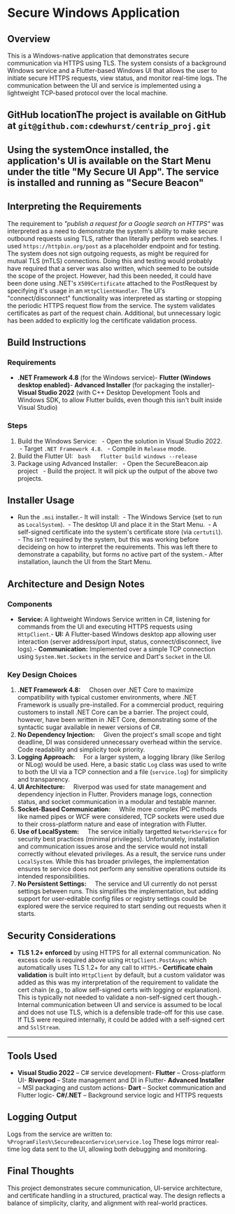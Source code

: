 # Secure Windows Application
## Overview
This is a Windows-native application that demonstrates secure communication via HTTPS using TLS. The system consists of a background Windows service and a Flutter-based Windows UI that allows the user to initiate secure HTTPS requests, view status, and monitor real-time logs. The communication between the UI and service is implemented using a lightweight TCP-based protocol over the local machine.
## GitHub locationThe project is available on GitHub at `git@github.com:cdewhurst/centrip_proj.git`
## Using the systemOnce installed, the application's UI is available on the Start Menu under the title "My Secure UI App". The service is installed and running as "Secure Beacon"
## Interpreting the Requirements
The requirement to _"publish a request for a Google search on HTTPS"_ was interpreted as a need to demonstrate the system's ability to make secure outbound requests using TLS, rather than literally perform web searches. I used `https://httpbin.org/post` as a placeholder endpoint and for testing.
The system does not sign outgoing requests, as might be required for mutual TLS (mTLS) connections. Doing this and testing would probably have required that a server was also written, which seemed to be outside the scope of the project. However, had this been needed, it could have been done using .NET's `X509Certificate` attached to the PostRequest by specifying it's usage in an `HttpClientHandler`.
The UI's "connect/disconnect" functionality was interpreted as starting or stopping the periodic HTTPS request flow from the service.
The system validates certificates as part of the request chain. Additional, but unnecessary logic has been added to explicitly log the certificate validation process.

## Build Instructions
### Requirements
- **.NET Framework 4.8** (for the Windows service)- **Flutter (Windows desktop enabled)**- **Advanced Installer** (for packaging the installer)- **Visual Studio 2022** (with C++ Desktop Development Tools and Windows SDK, to allow Flutter builds, even though this isn't built inside Visual Studio)
### Steps
1. Build the Windows Service:   - Open the solution in Visual Studio 2022.   - Target `.NET Framework 4.8`.   - Compile in `Release` mode.
2. Build the Flutter UI:   ```bash   flutter build windows --release   ```
3. Package using Advanced Installer:   - Open the SecureBeacon.aip project   - Build the project. It will pick up the output of the above two projects.
## Installer Usage
- Run the `.msi` installer.- It will install:  - The Windows Service (set to run as `LocalSystem`).  - The desktop UI and place it in the Start Menu.  - A self-signed certificate into the system's certificate store (via `certutil`).    - Ths isn't required by the system, but this was working before decideing on how to interpret the requirements. This was left there to demonstrate a capability, but forms no active part of the system.- After installation, launch the UI from the Start Menu.
## Architecture and Design Notes
### Components
- **Service:** A lightweight Windows Service written in C#, listening for commands from the UI and executing HTTPS requests using `HttpClient`.- **UI:** A Flutter-based Windows desktop app allowing user interaction (server address/port input, status, connect/disconnect, live logs).- **Communication:** Implemented over a simple TCP connection using `System.Net.Sockets` in the service and Dart's `Socket` in the UI.
### Key Design Choices
1. **.NET Framework 4.8:**     Chosen over .NET Core to maximize compatibility with typical customer environments, where .NET Framework is usually pre-installed. For a commercial product, requiring customers to install .NET Core can be a barrier. The project could, however, have been written in .NET Core, demonstrating some of the syntactic sugar available in newer versions of C#.
2. **No Dependency Injection:**     Given the project's small scope and tight deadline, DI was considered unnecessary overhead within the service. Code readability and simplicity took priority.
3. **Logging Approach:**     For a larger system, a logging library (like Serilog or NLog) would be used. Here, a basic static `Log` class was used to write to both the UI via a TCP connection and a file (`service.log`) for simplicity and transparency.
4. **UI Architecture:**     Riverpod was used for state management and dependency injection in Flutter. Providers manage logs, connection status, and socket communication in a modular and testable manner.
5. **Socket-Based Communication:**     While more complex IPC methods like named pipes or WCF were considered, TCP sockets were used due to their cross-platform nature and ease of integration with Flutter.
6. **Use of LocalSystem:**     The service initially targetted `NetworkService` for security best practices (minimal privileges). Unfortunately, installation and communication issues arose and the service would not install correctly without elevated privileges. As a result, the service runs under `LocalSystem`. While this has broader privileges, the implementation ensures te service does not perform any sensitive operations outside its intended responsibilities.
6. **No Persistent Settings:**     The service and UI currently do not persst settings between runs. This simplifies the implementation, but adding support for user-editable config files or registry settings could be explored were the service required to start sending out requests when it starts.
## Security Considerations
- **TLS 1.2+ enforced** by using HTTPS for all external communication. No excess code is required above using `HttpClient.PostAsync` which automatically uses TLS 1.2+ for any call to `HTTPS`.- **Certificate chain validation** is built into `HttpClient` by default, but a custom validator was added as this was my interpretation of the requirement to validate the cert chain (e.g., to allow self-signed certs with logging or explanation). This is typically not needed to validate a non-self-signed cert though.- Internal communication between UI and service is assumed to be local and does not use TLS, which is a defensible trade-off for this use case. If TLS were required internally, it could be added with a self-signed cert and `SslStream`.
---
## Tools Used
- **Visual Studio 2022** – C# service development- **Flutter** – Cross-platform UI- **Riverpod** – State management and DI in Flutter- **Advanced Installer** – MSI packaging and custom actions- **Dart** – Socket communication and Flutter logic- **C#/.NET** – Background service logic and HTTPS requests
## Logging Output
Logs from the service are written to:
```%ProgramFiles%\SecureBeaconService\service.log```
These logs mirror real-time log data sent to the UI, allowing both debugging and monitoring.
## Final Thoughts
This project demonstrates secure communication, UI-service architecture, and certificate handling in a structured, practical way. The design reflects a balance of simplicity, clarity, and alignment with real-world practices.